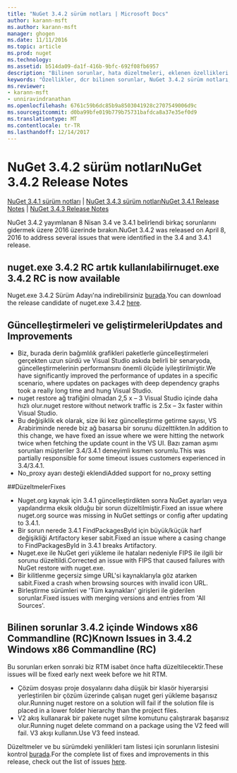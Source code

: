 ```yaml
---
title: "NuGet 3.4.2 sürüm notları | Microsoft Docs"
author: karann-msft
ms.author: karann-msft
manager: ghogen
ms.date: 11/11/2016
ms.topic: article
ms.prod: nuget
ms.technology: 
ms.assetid: b514da09-da1f-416b-9bfc-692f08fb6957
description: "Bilinen sorunlar, hata düzeltmeleri, eklenen özellikleri ve dcr NuGet 3.4.2 dahil etmek için sürüm notları."
keywords: "Özellikler, dcr bilinen sorunlar, NuGet 3.4.2 sürüm notları, hata düzeltmeleri eklendi"
ms.reviewer:
- karann-msft
- unniravindranathan
ms.openlocfilehash: 6761c59b6dc85b9a8503041928c2707549006d9c
ms.sourcegitcommit: d0ba99bfe019b779b75731bafdca8a37e35ef0d9
ms.translationtype: MT
ms.contentlocale: tr-TR
ms.lasthandoff: 12/14/2017
---
```

# <a name="nuget-342-release-notes"></a><span data-ttu-id="d12f9-104">NuGet 3.4.2 sürüm notları</span><span class="sxs-lookup"><span data-stu-id="d12f9-104">NuGet 3.4.2 Release Notes</span></span>

<span data-ttu-id="d12f9-105">[NuGet 3.4.1 sürüm notları](../release-notes/nuget-3.4.1.md) | [NuGet 3.4.3 sürüm notları](../release-notes/nuget-3.4.3.md)</span><span class="sxs-lookup"><span data-stu-id="d12f9-105">[NuGet 3.4.1 Release Notes](../release-notes/nuget-3.4.1.md) | [NuGet 3.4.3 Release Notes](../release-notes/nuget-3.4.3.md)</span></span>

<span data-ttu-id="d12f9-106">NuGet 3.4.2 yayımlanan 8 Nisan 3.4 ve 3.4.1 belirlendi birkaç sorunlarını gidermek üzere 2016 üzerinde bırakın.</span><span class="sxs-lookup"><span data-stu-id="d12f9-106">NuGet 3.4.2 was released on April 8, 2016 to address several issues that were identified in the 3.4 and 3.4.1 release.</span></span>

## <a name="nugetexe-342-rc-is-now-available"></a><span data-ttu-id="d12f9-107">nuget.exe 3.4.2 RC artık kullanılabilir</span><span class="sxs-lookup"><span data-stu-id="d12f9-107">nuget.exe 3.4.2 RC is now available</span></span>

<span data-ttu-id="d12f9-108">Nuget.exe 3.4.2 Sürüm Adayı'na indirebilirsiniz [burada](https://dist.nuget.org/index.html).</span><span class="sxs-lookup"><span data-stu-id="d12f9-108">You can download the release candidate of nuget.exe 3.4.2 [here](https://dist.nuget.org/index.html).</span></span>

## <a name="updates-and-improvements"></a><span data-ttu-id="d12f9-109">Güncelleştirmeleri ve geliştirmeleri</span><span class="sxs-lookup"><span data-stu-id="d12f9-109">Updates and Improvements</span></span>

* <span data-ttu-id="d12f9-110">Biz, burada derin bağımlılık grafikleri paketlerle güncelleştirmeleri gerçekten uzun sürdü ve Visual Studio askıda belirli bir senaryoda, güncelleştirmelerinin performansını önemli ölçüde iyileştirilmiştir.</span><span class="sxs-lookup"><span data-stu-id="d12f9-110">We have significantly improved the performance of updates in a specific scenario, where updates on packages with deep dependency graphs took a really long time and hung Visual Studio.</span></span>
* <span data-ttu-id="d12f9-111">nuget restore ağ trafiğini olmadan 2,5 x – 3 Visual Studio içinde daha hızlı olur.</span><span class="sxs-lookup"><span data-stu-id="d12f9-111">nuget restore without network traffic is 2.5x – 3x faster within Visual Studio.</span></span>
* <span data-ttu-id="d12f9-112">Bu değişiklik ek olarak, size iki kez güncelleştirme getirme sayısı, VS Arabiriminde nerede biz ağ basarsa bir sorunu düzelttikten.</span><span class="sxs-lookup"><span data-stu-id="d12f9-112">In addition to this change, we have fixed an issue where we were hitting the network twice when fetching the update count in the VS UI.</span></span> <span data-ttu-id="d12f9-113">Bazı zaman aşımı sorunları müşteriler 3.4/3.4.1 deneyimli kısmen sorumlu.</span><span class="sxs-lookup"><span data-stu-id="d12f9-113">This was partially responsible for some timeout issues customers experienced in 3.4/3.4.1.</span></span>
* <span data-ttu-id="d12f9-114">No_proxy ayarı desteği eklendi</span><span class="sxs-lookup"><span data-stu-id="d12f9-114">Added support for no_proxy setting</span></span>

##<a name="fixes"></a><span data-ttu-id="d12f9-115">Düzeltmeler</span><span class="sxs-lookup"><span data-stu-id="d12f9-115">Fixes</span></span>

* <span data-ttu-id="d12f9-116">Nuget.org kaynak için 3.4.1 güncelleştirdikten sonra NuGet ayarları veya yapılandırma eksik olduğu bir sorun düzeltilmiştir.</span><span class="sxs-lookup"><span data-stu-id="d12f9-116">Fixed an issue where nuget.org source was missing in NuGet settings or config after updating to 3.4.1.</span></span>
* <span data-ttu-id="d12f9-117">Bir sorun nerede 3.4.1 FindPackagesById için büyük/küçük harf değişikliği Artifactory keser sabit.</span><span class="sxs-lookup"><span data-stu-id="d12f9-117">Fixed an issue where a casing change to FindPackagesById in 3.4.1 breaks Artifactory.</span></span>
* <span data-ttu-id="d12f9-118">Nuget.exe ile NuGet geri yükleme ile hataları nedeniyle FIPS ile ilgili bir sorunu düzeltildi.</span><span class="sxs-lookup"><span data-stu-id="d12f9-118">Corrected an issue with FIPS that caused failures with NuGet restore with nuget.exe.</span></span>
* <span data-ttu-id="d12f9-119">Bir kilitlenme geçersiz simge URL'si kaynaklarıyla göz atarken sabit.</span><span class="sxs-lookup"><span data-stu-id="d12f9-119">Fixed a crash when browsing sources with invalid icon URL.</span></span>
* <span data-ttu-id="d12f9-120">Birleştirme sürümleri ve 'Tüm kaynakları' girişleri ile giderilen sorunlar.</span><span class="sxs-lookup"><span data-stu-id="d12f9-120">Fixed issues with merging versions and entries from 'All Sources'.</span></span>

## <a name="known-issues-in-342-windows-x86-commandline-rc"></a><span data-ttu-id="d12f9-121">Bilinen sorunlar 3.4.2 içinde Windows x86 Commandline (RC)</span><span class="sxs-lookup"><span data-stu-id="d12f9-121">Known Issues in 3.4.2 Windows x86 Commandline (RC)</span></span>

<span data-ttu-id="d12f9-122">Bu sorunları erken sonraki biz RTM isabet önce hafta düzeltilecektir.</span><span class="sxs-lookup"><span data-stu-id="d12f9-122">These issues will be fixed early next week before we hit RTM.</span></span>

*  <span data-ttu-id="d12f9-123">Çözüm dosyası proje dosyalarını daha düşük bir klasör hiyerarşisi yerleştirilen bir çözüm üzerinde çalışan nuget geri yükleme başarısız olur.</span><span class="sxs-lookup"><span data-stu-id="d12f9-123">Running nuget restore on a solution will fail if the solution file is placed in a lower folder hierarchy than the project files.</span></span>
*  <span data-ttu-id="d12f9-124">V2 akış kullanarak bir pakete nuget silme komutunu çalıştırarak başarısız olur.</span><span class="sxs-lookup"><span data-stu-id="d12f9-124">Running nuget delete command on a package using the V2 feed will fail.</span></span> <span data-ttu-id="d12f9-125">V3 akışı kullanın.</span><span class="sxs-lookup"><span data-stu-id="d12f9-125">Use V3 feed instead.</span></span>


<span data-ttu-id="d12f9-126">Düzeltmeler ve bu sürümdeki yenilikleri tam listesi için sorunların listesini kontrol [burada](https://github.com/NuGet/Home/issues?utf8=%E2%9C%93&q=is%3Aissue+milestone%3A3.4.2++is%3Aclosed+).</span><span class="sxs-lookup"><span data-stu-id="d12f9-126">For the complete list of fixes and improvements in this release, check out the list of issues [here](https://github.com/NuGet/Home/issues?utf8=%E2%9C%93&q=is%3Aissue+milestone%3A3.4.2++is%3Aclosed+).</span></span>